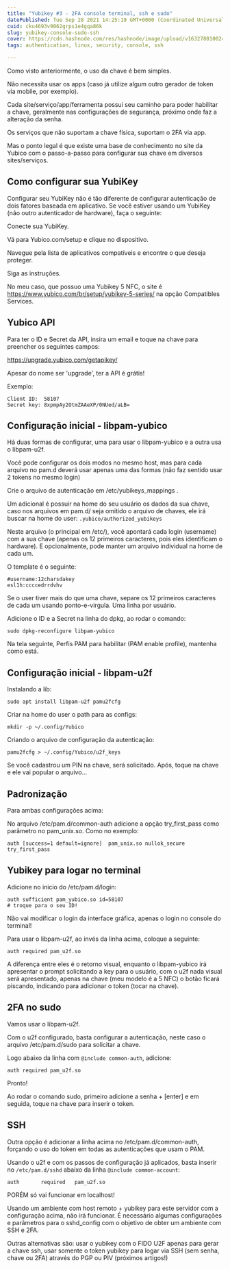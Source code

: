 ```yaml
---
title: "Yubikey #3 - 2FA console terminal, ssh e sudo"
datePublished: Tue Sep 28 2021 14:25:19 GMT+0000 (Coordinated Universal Time)
cuid: cku4693v9062grps1e4gqa86k
slug: yubikey-console-sudo-ssh
cover: https://cdn.hashnode.com/res/hashnode/image/upload/v1632780100244/GfMkLVNcT.jpeg
tags: authentication, linux, security, console, ssh

---
```


Como visto anteriormente, o uso da chave é bem simples.

Não necessita usar os apps (caso já utilize algum outro gerador de token via mobile, por exemplo).

Cada site/serviço/app/ferramenta possui seu caminho para poder habilitar a chave, geralmente nas configurações de segurança, próximo onde faz a alteração da senha.

Os serviços que não suportam a chave física, suportam o 2FA via app.

Mas o ponto legal é que existe uma base de conhecimento no site da Yubico com o passo-a-passo para configurar sua chave em diversos sites/serviços.

## Como configurar sua YubiKey

Configurar seu YubiKey não é tão diferente de configurar autenticação de dois fatores baseada em aplicativo. Se você estiver usando um YubiKey (não outro autenticador de hardware), faça o seguinte:

Conecte sua YubiKey.

Vá para Yubico.com/setup e clique no dispositivo.

Navegue pela lista de aplicativos compatíveis e encontre o que deseja proteger.

Siga as instruções.

No meu caso, que possuo uma Yubikey 5 NFC, o site é https://www.yubico.com/br/setup/yubikey-5-series/ na opção Compatibles Services.

## Yubico API

Para ter o ID e Secret da API, insira um email e toque na chave para preencher os seguintes campos:

https://upgrade.yubico.com/getapikey/

Apesar do nome ser 'upgrade', ter a API é grátis!

Exemplo:

```plaintext
Client ID:	58107
Secret key:	8xpmpAy2OtmZAAeXP/0NUed/aLB=
```

## Configuração inicial - libpam-yubico

Há duas formas de configurar, uma para usar o libpam-yubico e a outra usa o libpam-u2f.

Você pode configurar os dois modos no mesmo host, mas para cada arquivo no pam.d deverá usar apenas uma das formas (não faz sentido usar 2 tokens no mesmo login)

Crie o arquivo de autenticação em /etc/yubikeys\_mappings .

Um adicional é possuir na home do seu usuário os dados da sua chave, caso nos arquivos em pam.d/ seja omitido o arquivo de chaves, ele irá buscar na home do user: `.yubico/authorized_yubikeys`

Neste arquivo (o principal em /etc/), você apontará cada login (username) com a sua chave (apenas os 12 primeiros caracteres, pois eles identificam o hardware). E opcionalmente, pode manter um arquivo individual na home de cada um.

O template é o seguinte:

```plaintext
#username:12charsdakey
esl1h:ccccedrrdvhv
```

Se o user tiver mais do que uma chave, separe os 12 primeiros caracteres de cada um usando ponto-e-virgula. Uma linha por usuário.

Adicione o ID e a Secret na linha do dpkg, ao rodar o comando:

```plaintext
sudo dpkg-reconfigure libpam-yubico
```

Na tela seguinte, Perfis PAM para habilitar (PAM enable profile), mantenha como está.

## Configuração inicial - libpam-u2f

Instalando a lib:

```plaintext
sudo apt install libpam-u2f pamu2fcfg
```

Criar na home do user o path para as configs:

```plaintext
mkdir -p ~/.config/Yubico
```

Criando o arquivo de configuração da autenticação:

```plaintext
pamu2fcfg > ~/.config/Yubico/u2f_keys
```

Se você cadastrou um PIN na chave, será solicitado. Após, toque na chave e ele vai popular o arquivo...

## Padronização

Para ambas configurações acima:

No arquivo /etc/pam.d/common-auth adicione a opção try\_first\_pass como parâmetro no pam\_unix.so. Como no exemplo:

```plaintext
auth [success=1 default=ignore]  pam_unix.so nullok_secure try_first_pass
```

## Yubikey para logar no terminal

Adicione no inicio do /etc/pam.d/login:

```plaintext
auth sufficient pam_yubico.so id=58107
# troque para o seu ID!
```

Não vai modificar o login da interface gráfica, apenas o login no console do terminal!

Para usar o libpam-u2f, ao invés da linha acima, coloque a seguinte:

```plaintext
auth required pam_u2f.so
```

A diferença entre eles é o retorno visual, enquanto o libpam-yubico irá apresentar o prompt solicitando a key para o usuário, com o u2f nada visual será apresentado, apenas na chave (meu modelo é a 5 NFC) o botão ficará piscando, indicando para adicionar o token (tocar na chave).

## 2FA no sudo

Vamos usar o libpam-u2f.

Com o u2f configurado, basta configurar a autenticação, neste caso o arquivo /etc/pam.d/sudo para solicitar a chave.

Logo abaixo da linha com `@include common-auth`, adicione:

```plaintext
auth required pam_u2f.so
```

Pronto!

Ao rodar o comando sudo, primeiro adicione a senha + \[enter\] e em seguida, toque na chave para inserir o token.

## SSH

Outra opção é adicionar a linha acima no /etc/pam.d/common-auth, forçando o uso do token em todas as autenticações que usam o PAM.

Usando o u2f e com os passos de configuração já aplicados, basta inserir no `/etc/pam.d/sshd` abaixo da linha `@include common-account`:

```plaintext
auth       required   pam_u2f.so
```

PORÉM só vai funcionar em localhost!

Usando um ambiente com host remoto + yubikey para este servidor com a configuração acima, não irá funcionar. É necessário algumas configurações e parâmetros para o sshd\_config com o objetivo de obter um ambiente com SSH e 2FA.

Outras alternativas são: usar o yubikey com o FIDO U2F apenas para gerar a chave ssh, usar somente o token yubikey para logar via SSH (sem senha, chave ou 2FA) através do PGP ou PIV (próximos artigos!)